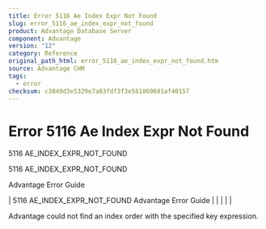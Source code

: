 ```yaml
---
title: Error 5116 Ae Index Expr Not Found
slug: error_5116_ae_index_expr_not_found
product: Advantage Database Server
component: Advantage
version: "12"
category: Reference
original_path_html: error_5116_ae_index_expr_not_found.htm
source: Advantage CHM
tags:
  - error
checksum: c3849d3e5329e7a03fdf3f3e581860601af40157
---
```


# Error 5116 Ae Index Expr Not Found

5116 AE\_INDEX\_EXPR\_NOT\_FOUND

5116 AE\_INDEX\_EXPR\_NOT\_FOUND

Advantage Error Guide

| 5116 AE\_INDEX\_EXPR\_NOT\_FOUND  Advantage Error Guide |  |  |  |  |

Advantage could not find an index order with the specified key expression.
